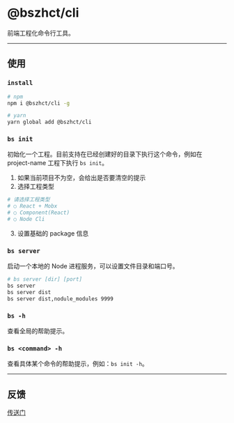 # @bszhct/cli
前端工程化命令行工具。

---

## 使用

### `install`
```bash
# npm
npm i @bszhct/cli -g

# yarn 
yarn global add @bszhct/cli
```

### `bs init`
初始化一个工程。目前支持在已经创建好的目录下执行这个命令，例如在 project-name 工程下执行 `bs init`。
1. 如果当前项目不为空，会给出是否要清空的提示
2. 选择工程类型
```bash
# 请选择工程类型
# ○ React + Mobx 
# ○ Component(React)
# ○ Node Cli
```
3. 设置基础的 package 信息

### `bs server`
启动一个本地的 Node 进程服务，可以设置文件目录和端口号。
```bash
# bs server [dir] [port]
bs server 
bs server dist
bs server dist,nodule_modules 9999
```

### `bs -h`
查看全局的帮助提示。

### `bs <command> -h`
查看具体某个命令的帮助提示，例如：`bs init -h`。

---

## 反馈
[传送门](https://github.com/bszhct/cli/issues)
